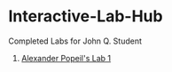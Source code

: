 # Interactive-Lab-Hub

Completed Labs for John Q. Student

1. [Alexander Popeil's Lab 1](https://github.com/popeil97/IDD-Fa18-Lab1)
